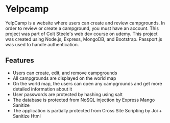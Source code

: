# Yelpcamp
YelpCamp is a website where users can create and review campgrounds. In order to review or create a campground, you must have an account. This project was part of Colt Steele's web dev course on udemy.
This project was created using Node.js, Express, MongoDB, and Bootstrap. Passport.js was used to handle authentication.
## Features
- Users can create, edit, and remove campgrounds
- All campgrounds are displayed on the world map
- On the world map, the users can open any campgrounds and get more detailed information about it
- User passwords are protected by hashing using salt
- The database is protected from NoSQL injection by Express Mango Sanitize
- The application is partially protected from Cross Site Scripting by Joi + Sanitize Html
